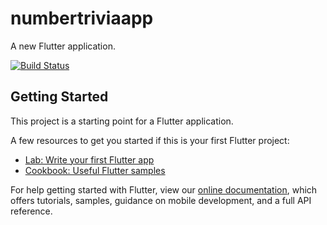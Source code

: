 # numbertriviaapp

A new Flutter application.

[![Build Status](https://github.com/Kalesh-Singh/NumberTrivia/workflows/flutter%20test/badge.svg?branch=master)](https://github.com/Kalesh-Singh/NumberTrivia/actions?query=workflow%3A"flutter+test"+branch%3Amaster)
## Getting Started

This project is a starting point for a Flutter application.

A few resources to get you started if this is your first Flutter project:

- [Lab: Write your first Flutter app](https://flutter.dev/docs/get-started/codelab)
- [Cookbook: Useful Flutter samples](https://flutter.dev/docs/cookbook)

For help getting started with Flutter, view our
[online documentation](https://flutter.dev/docs), which offers tutorials,
samples, guidance on mobile development, and a full API reference.
